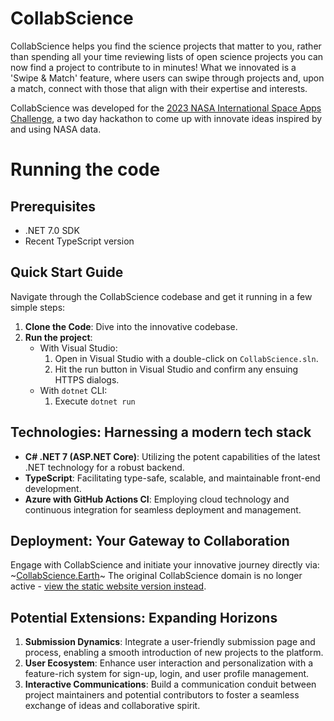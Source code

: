 # CollabScience

CollabScience helps you find the science projects that matter to you, rather than spending all your time reviewing lists of open science projects you can now find a project to contribute to in minutes! What we innovated is  a 'Swipe & Match' feature, where users can swipe through projects and, upon a match, connect with those that align with their expertise and interests. 

CollabScience was developed for the [2023 NASA International Space Apps Challenge](https://www.spaceappschallenge.org/2023/challenges/a-marketplace-for-open-science-projects/), a two day hackathon to come up with innovate ideas inspired by and using NASA data.

# Running the code

## Prerequisites
* .NET 7.0 SDK
* Recent TypeScript version

## Quick Start Guide
Navigate through the CollabScience codebase and get it running in a few simple steps:
1. **Clone the Code**: Dive into the innovative codebase.
2. **Run the project**: 
   * With Visual Studio:
     1. Open in Visual Studio with a double-click on `CollabScience.sln`.
     2. Hit the run button in Visual Studio and confirm any ensuing HTTPS dialogs.
   * With `dotnet` CLI:
      1. Execute `dotnet run`

## Technologies: Harnessing a modern tech stack
- **C# .NET 7 (ASP.NET Core)**: Utilizing the potent capabilities of the latest .NET technology for a robust backend.
- **TypeScript**: Facilitating type-safe, scalable, and maintainable front-end development.
- **Azure with GitHub Actions CI**: Employing cloud technology and continuous integration for seamless deployment and management.

## Deployment: Your Gateway to Collaboration
Engage with CollabScience and initiate your innovative journey directly via: ~[CollabScience.Earth](https://collabscience.earth/)~ The original CollabScience domain is no longer active - [view the static website version instead](https://collabscience.jyallop.dev/).

## Potential Extensions: Expanding Horizons
1. **Submission Dynamics**: Integrate a user-friendly submission page and process, enabling a smooth introduction of new projects to the platform.
2. **User Ecosystem**: Enhance user interaction and personalization with a feature-rich system for sign-up, login, and user profile management.
3. **Interactive Communications**: Build a communication conduit between project maintainers and potential contributors to foster a seamless exchange of ideas and collaborative spirit.
